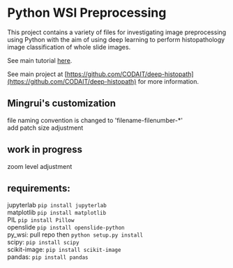 <!--
{% comment %}
Licensed to the Apache Software Foundation (ASF) under one or more
contributor license agreements.  See the NOTICE file distributed with
this work for additional information regarding copyright ownership.
The ASF licenses this file to you under the Apache License, Version 2.0
(the "License"); you may not use this file except in compliance with
the License.  You may obtain a copy of the License at

http://www.apache.org/licenses/LICENSE-2.0

Unless required by applicable law or agreed to in writing, software
distributed under the License is distributed on an "AS IS" BASIS,
WITHOUT WARRANTIES OR CONDITIONS OF ANY KIND, either express or implied.
See the License for the specific language governing permissions and
limitations under the License.
{% endcomment %}
-->

# Python WSI Preprocessing

This project contains a variety of files for investigating image preprocessing using Python
with the aim of using deep learning to perform histopathology image classification of
whole slide images.

See main tutorial [here](./docs/wsi-preprocessing-in-python/index.md).

See main project at [https://github.com/CODAIT/deep-histopath](https://github.com/CODAIT/deep-histopath)
for more information.

## Mingrui's customization
file naming convention is changed to 'filename-filenumber-*'  
add patch size adjustment

## work in progress
zoom level adjustment

## requirements:  
jupyterlab `pip install jupyterlab`  
matplotlib `pip install matplotlib`  
PIL `pip install Pillow`  
openslide `pip install openslide-python`  
py_wsi: pull repo then `python setup.py install`  
scipy: `pip install scipy`  
scikit-image: `pip install scikit-image`  
pandas: `pip install pandas`  
